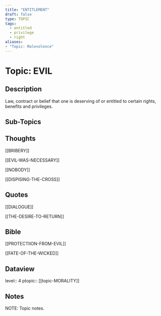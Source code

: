 ```yaml
---
title: "ENTITLEMENT"
draft: false
type: TOPIC
tags:
  - entitled
  - privilege
  - right
aliases:
- "Topic: Malevolence"
---
```

# Topic: EVIL
## Description
Law, contract or belief that one is deserving of or entitled to certain rights, benefits and privileges.

## Sub-Topics

## Thoughts
[[BRIBERY]]

[[EVIL-WAS-NECESSARY]]

[[NOBODY]]

[[DISPISING-THE-CROSS]]

## Quotes
[[DIALOGUE]]

[[THE-DESIRE-TO-RETURN]]

## Bible
[[PROTECTIION-FROM-EVIL]]

[[FATE-OF-THE-WICKED]]
## Dataview
level:: 4
ptopic:: [[topic-MORALITY]]

## Notes
NOTE: Topic notes.